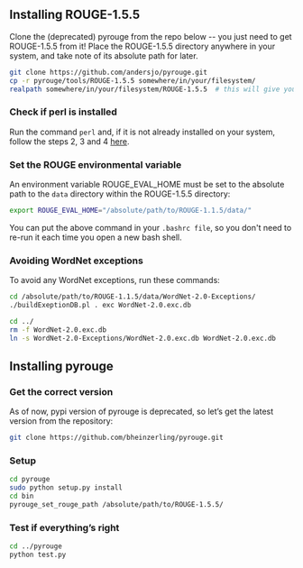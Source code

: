## Installing ROUGE-1.5.5

Clone the (deprecated) pyrouge from the repo below -- you just need to get ROUGE-1.5.5 from it! Place the ROUGE-1.5.5 directory anywhere in your system, and take note of its absolute path for later.

```bash
git clone https://github.com/andersjo/pyrouge.git
cp -r pyrouge/tools/ROUGE-1.5.5 somewhere/in/your/filesystem/
realpath somewhere/in/your/filesystem/ROUGE-1.5.5  # this will give you the absolute path
```

### Check if perl is installed

Run the command `perl` and, if it is not already installed on your system, follow the steps 2, 3 and 4 [here](https://poojithansl7.wordpress.com/2018/08/04/setting-up-rouge/).

### Set the ROUGE environmental variable

An environment variable ROUGE_EVAL_HOME must be set to the absolute path to the `data` directory within the ROUGE-1.5.5 directory:

```bash
export ROUGE_EVAL_HOME="/absolute/path/to/ROUGE-1.1.5/data/"
```

You can put the above command in your `.bashrc file`, so you don't need to re-run it each time you open a new bash shell.

### Avoiding WordNet exceptions

To avoid any WordNet exceptions, run these commands:

```bash
cd /absolute/path/to/ROUGE-1.1.5/data/WordNet-2.0-Exceptions/
./buildExeptionDB.pl . exc WordNet-2.0.exc.db

cd ../
rm -f WordNet-2.0.exc.db
ln -s WordNet-2.0-Exceptions/WordNet-2.0.exc.db WordNet-2.0.exc.db
```

## Installing pyrouge

### Get the correct version

As of now, pypi version of pyrouge is deprecated, so let’s get the latest
version from the repository:

```bash
git clone https://github.com/bheinzerling/pyrouge.git
```

### Setup

```bash
cd pyrouge
sudo python setup.py install
cd bin
pyrouge_set_rouge_path /absolute/path/to/ROUGE-1.5.5/
```

### Test if everything’s right

```bash
cd ../pyrouge
python test.py
```
